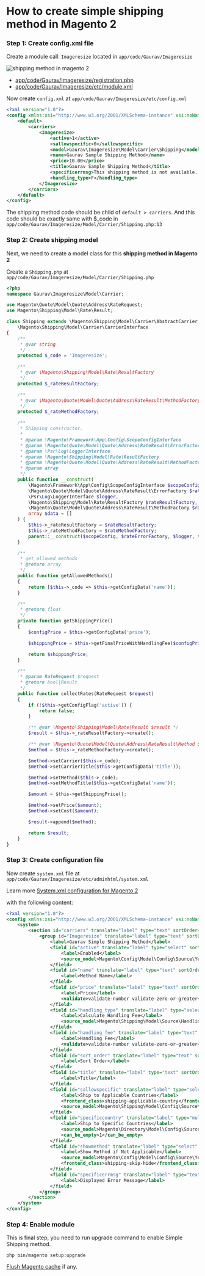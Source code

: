 # How to create simple shipping method in Magento 2



### Step 1: Create config.xml file


Create a module call: `Imageresize` located in `app/code/Gaurav/Imageresize`

![shipping method in magento 2](https://cdn.Gaurav.com/media/general/xNM7TOu.png)

- [app/code/Gaurav/Imageresize/registration.php](https://github.com/Gaurav/magento-2-shipping-method/blob/master/registration.php)
- [app/code/Gaurav/Imageresize/etc/module.xml](https://github.com/Gaurav/magento-2-shipping-method/blob/master/etc/module.xml)

Now create `config.xml` at `app/code/Gaurav/Imageresize/etc/config.xml`

```xml
<?xml version="1.0"?>
<config xmlns:xsi="http://www.w3.org/2001/XMLSchema-instance" xsi:noNamespaceSchemaLocation="urn:magento:module:Magento_Store:etc/config.xsd">
    <default>
        <carriers>
            <Imageresize>
                <active>1</active>
                <sallowspecific>0</sallowspecific>
                <model>Gaurav\Imageresize\Model\Carrier\Shipping</model>
                <name>Gaurav Sample Shipping Method</name>
                <price>10.00</price>
                <title>Gaurav Sample Shipping Method</title>
                <specificerrmsg>This shipping method is not available. To use this shipping method, please contact us.</specificerrmsg>
                <handling_type>F</handling_type>
            </Imageresize>
        </carriers>
    </default>
</config>
```

The shipping method code should be child of `default > carriers`. And this code should be exactly same with $_code in `app/code/Gaurav/Imageresize/Model/Carrier/Shipping.php:13`

### Step 2: Create shipping model

Next, we need to create a model class for this **shipping method in Magento 2**

Create a `Shipping.php` at `app/code/Gaurav/Imageresize/Model/Carrier/Shipping.php`

``` php
<?php
namespace Gaurav\Imageresize\Model\Carrier;

use Magento\Quote\Model\Quote\Address\RateRequest;
use Magento\Shipping\Model\Rate\Result;

class Shipping extends \Magento\Shipping\Model\Carrier\AbstractCarrier implements
    \Magento\Shipping\Model\Carrier\CarrierInterface
{
    /**
     * @var string
     */
    protected $_code = 'Imageresize';

    /**
     * @var \Magento\Shipping\Model\Rate\ResultFactory
     */
    protected $_rateResultFactory;

    /**
     * @var \Magento\Quote\Model\Quote\Address\RateResult\MethodFactory
     */
    protected $_rateMethodFactory;

    /**
     * Shipping constructor.
     *
     * @param \Magento\Framework\App\Config\ScopeConfigInterface          $scopeConfig
     * @param \Magento\Quote\Model\Quote\Address\RateResult\ErrorFactory  $rateErrorFactory
     * @param \Psr\Log\LoggerInterface                                    $logger
     * @param \Magento\Shipping\Model\Rate\ResultFactory                  $rateResultFactory
     * @param \Magento\Quote\Model\Quote\Address\RateResult\MethodFactory $rateMethodFactory
     * @param array                                                       $data
     */
    public function __construct(
        \Magento\Framework\App\Config\ScopeConfigInterface $scopeConfig,
        \Magento\Quote\Model\Quote\Address\RateResult\ErrorFactory $rateErrorFactory,
        \Psr\Log\LoggerInterface $logger,
        \Magento\Shipping\Model\Rate\ResultFactory $rateResultFactory,
        \Magento\Quote\Model\Quote\Address\RateResult\MethodFactory $rateMethodFactory,
        array $data = []
    ) {
        $this->_rateResultFactory = $rateResultFactory;
        $this->_rateMethodFactory = $rateMethodFactory;
        parent::__construct($scopeConfig, $rateErrorFactory, $logger, $data);
    }

    /**
     * get allowed methods
     * @return array
     */
    public function getAllowedMethods()
    {
        return [$this->_code => $this->getConfigData('name')];
    }

    /**
     * @return float
     */
    private function getShippingPrice()
    {
        $configPrice = $this->getConfigData('price');

        $shippingPrice = $this->getFinalPriceWithHandlingFee($configPrice);

        return $shippingPrice;
    }

    /**
     * @param RateRequest $request
     * @return bool|Result
     */
    public function collectRates(RateRequest $request)
    {
        if (!$this->getConfigFlag('active')) {
            return false;
        }

        /** @var \Magento\Shipping\Model\Rate\Result $result */
        $result = $this->_rateResultFactory->create();

        /** @var \Magento\Quote\Model\Quote\Address\RateResult\Method $method */
        $method = $this->_rateMethodFactory->create();

        $method->setCarrier($this->_code);
        $method->setCarrierTitle($this->getConfigData('title'));

        $method->setMethod($this->_code);
        $method->setMethodTitle($this->getConfigData('name'));

        $amount = $this->getShippingPrice();

        $method->setPrice($amount);
        $method->setCost($amount);

        $result->append($method);

        return $result;
    }
}
```

### Step 3: Create configuration file

Now create `system.xml` file at `app/code/Gaurav/Imageresize/etc/adminhtml/system.xml`

Learn more [System.xml configuration for Magento 2](https://www.Gaurav.com/magento-2-module-development/create-system-xml-configuration-magento-2.html)

with the following content:

``` xml
<?xml version="1.0"?>
<config xmlns:xsi="http://www.w3.org/2001/XMLSchema-instance" xsi:noNamespaceSchemaLocation="urn:magento:module:Magento_Config:etc/system_file.xsd">
    <system>
        <section id="carriers" translate="label" type="text" sortOrder="320" showInDefault="1" showInWebsite="1" showInStore="1">
            <group id="Imageresize" translate="label" type="text" sortOrder="0" showInDefault="1" showInWebsite="1" showInStore="1">
                <label>Gaurav Simple Shipping Method</label>
                <field id="active" translate="label" type="select" sortOrder="1" showInDefault="1" showInWebsite="1" showInStore="0" canRestore="1">
                    <label>Enabled</label>
                    <source_model>Magento\Config\Model\Config\Source\Yesno</source_model>
                </field>
                <field id="name" translate="label" type="text" sortOrder="3" showInDefault="1" showInWebsite="1" showInStore="1" canRestore="1">
                    <label>Method Name</label>
                </field>
                <field id="price" translate="label" type="text" sortOrder="5" showInDefault="1" showInWebsite="1" showInStore="0" canRestore="1">
                    <label>Price</label>
                    <validate>validate-number validate-zero-or-greater</validate>
                </field>
                <field id="handling_type" translate="label" type="select" sortOrder="7" showInDefault="1" showInWebsite="1" showInStore="0" canRestore="1">
                    <label>Calculate Handling Fee</label>
                    <source_model>Magento\Shipping\Model\Source\HandlingType</source_model>
                </field>
                <field id="handling_fee" translate="label" type="text" sortOrder="8" showInDefault="1" showInWebsite="1" showInStore="0">
                    <label>Handling Fee</label>
                    <validate>validate-number validate-zero-or-greater</validate>
                </field>
                <field id="sort_order" translate="label" type="text" sortOrder="100" showInDefault="1" showInWebsite="1" showInStore="0">
                    <label>Sort Order</label>
                </field>
                <field id="title" translate="label" type="text" sortOrder="2" showInDefault="1" showInWebsite="1" showInStore="1" canRestore="1">
                    <label>Title</label>
                </field>
                <field id="sallowspecific" translate="label" type="select" sortOrder="90" showInDefault="1" showInWebsite="1" showInStore="0" canRestore="1">
                    <label>Ship to Applicable Countries</label>
                    <frontend_class>shipping-applicable-country</frontend_class>
                    <source_model>Magento\Shipping\Model\Config\Source\Allspecificcountries</source_model>
                </field>
                <field id="specificcountry" translate="label" type="multiselect" sortOrder="91" showInDefault="1" showInWebsite="1" showInStore="0">
                    <label>Ship to Specific Countries</label>
                    <source_model>Magento\Directory\Model\Config\Source\Country</source_model>
                    <can_be_empty>1</can_be_empty>
                </field>
                <field id="showmethod" translate="label" type="select" sortOrder="92" showInDefault="1" showInWebsite="1" showInStore="0">
                    <label>Show Method if Not Applicable</label>
                    <source_model>Magento\Config\Model\Config\Source\Yesno</source_model>
                    <frontend_class>shipping-skip-hide</frontend_class>
                </field>
                <field id="specificerrmsg" translate="label" type="textarea" sortOrder="80" showInDefault="1" showInWebsite="1" showInStore="1" canRestore="1">
                    <label>Displayed Error Message</label>
                </field>
            </group>
        </section>
    </system>
</config>
```


### Step 4: Enable module

This is final step, you need to run upgrade command to enable Simple Shipping method.

```
php bin/magento setup:upgrade
```

[Flush Magento cache](https://www.Gaurav.com/kb/how-flush-enable-disable-cache.html) if any.
